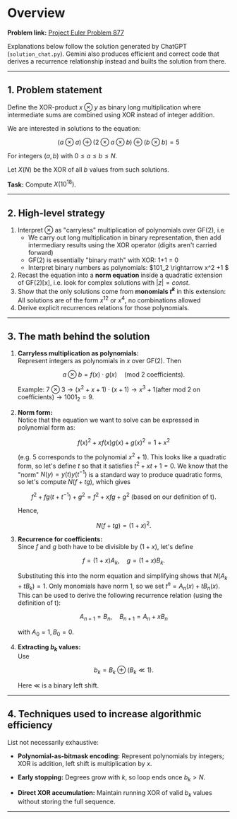 # Overview

**Problem link:** [Project Euler Problem 877](https://projecteuler.net/problem=877)  

Explanations below follow the solution generated by ChatGPT (`solution_chat.py`). Gemini also produces efficient and correct code that derives a recurrence relationship instead and builts the solution from there.

---

## 1. Problem statement

Define the XOR-product $x \otimes y$ as binary long multiplication where intermediate sums are combined using XOR instead of integer addition.  

We are interested in solutions to the equation:

$$
(a \otimes a) \oplus (2 \otimes a \otimes b) \oplus (b \otimes b) = 5
$$

For integers $(a, b)$ with $0 \leq a \leq b \leq N$.  

Let $X(N)$ be the XOR of all $b$ values from such solutions. 

**Task:** Compute $X(10^{18})$.

---

## 2. High-level strategy

1. Interpret $\otimes$ as "carryless" multiplication of polynomials over GF(2), i.e
   - We carry out long multiplication in binary representation, then add intermediary results using the XOR operator (digits aren't carried forward) 
   - GF(2) is essentially "binary math" with XOR: 1+1 = 0
   - Interpret binary numbers as polynomials: $101_2 \rightarrow x^2 +1 $ 
2. Recast the equation into a **norm equation** inside a quadratic extension of GF(2)[x], i.e. look for complex solutions with $|z| = const$.
3. Show that the only solutions come from **monomials $t^k$** in this extension: All solutions are of the form $x^{12}$ or $x^4$, no combinations allowed  
4. Derive explicit recurrences relations for those polynomials.

---

## 3. The math behind the solution

1. **Carryless multiplication as polynomials:**  
   Represent integers as polynomials in $x$ over GF(2). Then  

   $$
   a \otimes b = f(x) \cdot g(x) \quad (\text{mod 2 coefficients}).
   $$  

   Example: $7 \otimes 3 \rightarrow (x^2+x+1) \cdot (x +1) \rightarrow x^3 +1 (\text{after mod 2 on coefficients)} \rightarrow1001_2 = 9.$  

2. **Norm form:**  
   Notice that the equation we want to solve can be expressed in polynomial form as:

   $$ 
   f(x)^2+xf(x)g(x)+g(x)^2=1+x^2
   $$

   (e.g. 5 corresponds to the polynomial $x^2+1$). This looks like a quadratic form, so let's define $t$ so that it satisfies $t^2 + x t + 1 = 0$. We know that the "norm" $N(y) =y(t) y(t^{-1})$ is a standard way to produce quadratic forms, so let's compute $N(f+tg)$, which gives
  
   $$ 
   f^2+fg(t+t^{-1}) +g^2 = f^2 +xfg +g^2 \text{ (based on our definition of t).}
   $$

   Hence, 

   $$
   N(f + t g) = (1+x)^2.
   $$

3. **Recurrence for coefficients:**  
   Since $f$ and $g$ both have to be divisible by $(1+x)$, let's define 

   $$
   f = (1+x) A_k, \quad g = (1+x) B_k.
   $$

   Substituting this into the norm equation and simplifying shows that $N(A_k +tB_k) = 1$. Only monomials have norm 1, so we set $t^n = A_n(x) + t B_n(x)$. This can be used to derive the following recurrence relation (using the definition of t):

   $$
   A_{n+1} = B_n, \quad B_{n+1} = A_n + x B_n
   $$

   with $A_0=1, B_0=0$.


5. **Extracting $b_k$ values:**  
   Use 

   $$
   b_k = B_k \oplus (B_k \ll 1).
   $$

   Here $\ll$ is a binary left shift.

---

## 4. Techniques used to increase algorithmic efficiency

List not necessarily exhaustive:

- **Polynomial-as-bitmask encoding:** Represent polynomials by integers; XOR is addition, left shift is multiplication by $x$.

- **Early stopping:** Degrees grow with $k$, so loop ends once $b_k > N$. 

- **Direct XOR accumulation:** Maintain running XOR of valid $b_k$ values without storing the full sequence.  

---
